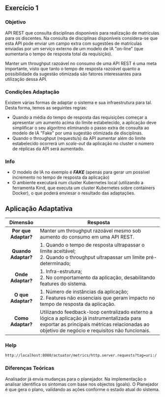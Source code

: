 ## Exercício 1

### Objetivo

API REST que consulta disciplinas disponíveis para realização de matrículas para os discentes. Na consulta de
disciplinas disponíveis considera-se que esta API pode enviar um campo extra com sugestões de matrículas enviadas por um
serviço externo de um modelo de IA "on-line" (que aumentaria o tempo de resposta total da
requisição).

Manter um throughput razoável no consumo de uma API REST é uma meta importante, visto que tanto o tempo de resposta
razoável quanto a possibilidade da sugestão otimizada são fatores interessantes para utilização dessa API.

### Condições Adaptação

Existem várias formas de adaptar o sistema e sua infraestrutura para tal. Desta forma, temos as seguintes regras:

- Quando a média do tempo de resposta das requisições começar a apresentar um aumento acima do limite estabelecido, a
  aplicação deve simplificar o seu algoritmo eliminando o passo extra de consulta ao modelo de IA "Fake" por uma sugestão 
  otimizada de disciplinas.
- Quando o throughput (requests/s) da API aumentar além do limite estabelecido ocorrerá um _scale-out_ da aplicação no 
  cluster o número de réplicas da API será aumentado.

### Info

- O modelo de IA no exemplo é ***FAKE*** (apenas para gerar um possível incremento no tempo de resposta da aplicação)
- O ambiente executará num cluster Kubernetes local (utilizando a ferramenta Kind, que executa um cluster Kubernetes
  sobre containers Docker), o que poderá enviesar o resultado das adaptações.

## Aplicação Adaptativa

|     **Dimensão**     | **Resposta**                                                                                                                                                                                  |
|:--------------------:|-----------------------------------------------------------------------------------------------------------------------------------------------------------------------------------------------|
| **Por que Adaptar?** | Manter um throughput razoável mesmo sob aumento do consumo em uma API REST.                                                                                                                   |
| **Quando Adaptar?**  | 1. Quando o tempo de resposta ultrapassar o limite aceitável;<br>2. Quando o throughput ultrapassar um limite pré-determinado;                                                                |
|  **Onde Adaptar?**   | 1. Infra-estrutura;<br>2. No comportamento da aplicação, desabilitando features do sistema.                                                                                                   |
|  **O que Adaptar?**  | 1. Número de instâncias da aplicação;<br>2. Features não essenciais que geram impacto no tempo de resposta da aplicação.                                                                      |
|  **Como Adaptar?**   | Utilizando feedback-loop centralizado externo a lógica a aplicação já instrumentalizada para exportar as principais métricas relacionadas ao objetivo de negócio e requisitos não funcionais. |

### Help

```bash 
http://localhost:8080/actuator/metrics/http.server.requests?tag=uri:/
```

### Diferenças Teóricas

Analisador já envia mudanças para o planejador. Na implementação o analisar identifica os sintomas com base nos objectos (goals).
O Planejador é que gera o plano, validando as ações conforme o estado atual do sistema. 